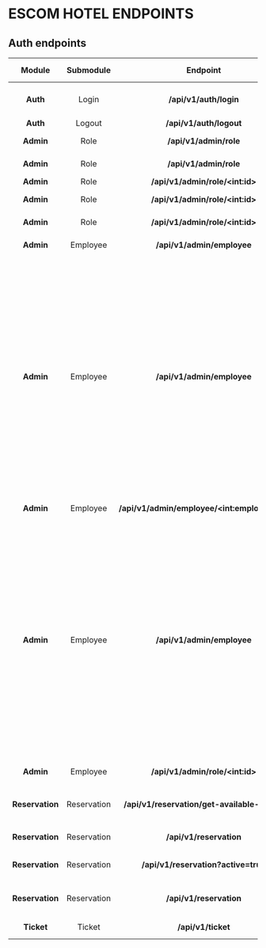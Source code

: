 # ESCOM HOTEL ENDPOINTS

## **Auth endpoints**

|  Module |  Submodule  |    Endpoint    |     HTTP    |  CSRF TOKEN  | JSON body | Description |
|:-------:|:----------:|:--------------:|:-----------:|:------------:|:----------:|:------------:|
| **Auth** | Login | **/api/v1/auth/login** | POST | NO | ```{"email" : "email@example.com", "password" : "example_password"}``` | Sign in |
| **Auth** | Logout | **/api/v1/auth/logout** | POST | YES | ```{}``` | Sign out |
| **Admin** | Role | **/api/v1/admin/role** | GET | YES | ```{}``` | Get  all the roles |
| **Admin** | Role | **/api/v1/admin/role** | POST | YES | ```{"role_name" : "example role"}``` | Register a new role |
| **Admin** | Role | **/api/v1/admin/role/\<int:id>** | GET | YES | ```{}``` | Get the role |
| **Admin** | Role | **/api/v1/admin/role/\<int:id>** | PUT | YES | ```{"role_name" : "update role"}``` | Update the role |
| **Admin** | Role | **/api/v1/admin/role/\<int:id>** | DELETE | YES | ```{}``` | Delete the role |
| **Admin** | Employee | **/api/v1/admin/employee** | GET | YES | ```{}``` | Get all the employees |
| **Admin** | Employee | **/api/v1/admin/employee** | POST | YES | ```{"nombre" : "test name", "apPaterno" : "test last name", "apMaterno" : "test second last name", "fechaNacimiento" : "1990-09-15", "genero": "F", "curp": "EEEE000000EEEEEE00", "rfc": "EEEE000000EEE", "telefono": "5512084633", "correo" : "employee@employee.com", "contrasenia" : "employee password", "idRol" : 2, "calle" : "test street", "numeroExterior" : "12","numeroInterior" : "115", "colonia" : "test neighborhood", "estado" : "test state", "alcaldia" : "test district", "codigoPostal" : "00000", "nombreContactoEmergencia" : "test contact name", "apPaternoContactoEmergencia" : "test contact last name", "apMaternoContactoEmergencia" : "test contact second last name", "telefonoContactoEmergencia" : "5672064621", "salario" : 17000.50, "idArea" : 1}``` | Register a new employee |
| **Admin** | Employee | **/api/v1/admin/employee/\<int:employee_id>** | GET | YES | ```{}``` | Get the employee |
| **Admin** | Employee | **/api/v1/admin/employee** | PUT | YES | ```{"nombre" : "test name", "apPaterno" : "test last name", "apMaterno" : "test second last name", "fechaNacimiento" : "1990-09-15", "genero": "F", "curp": "EEEE000000EEEEEE00", "rfc": "EEEE000000EEE", "telefono": "5512084633", "correo" : "employee@employee.com", "contrasenia" : "employee password", "idRol" : 2, "calle" : "test street", "numeroExterior" : "12","numeroInterior" : "115", "colonia" : "test neighborhood", "estado" : "test state", "alcaldia" : "test district", "codigoPostal" : "00000", "nombreContactoEmergencia" : "test contact name", "apPaternoContactoEmergencia" : "test contact last name", "apMaternoContactoEmergencia" : "test contact second last name", "telefonoContactoEmergencia" : "5672064621", "salario" : 17000.50, "idArea" : 1}``` | Update the employee |
| **Admin** | Employee | **/api/v1/admin/role/\<int:id>** | DELETE | YES | ```{}``` | Delete the employee |
| **Reservation** | Reservation | **/api/v1/reservation/get-available-rooms** | GET | YES | ```{"begin_date" : "2023-01-16", "end_date" : "2023-01-18"}``` | Get the available rooms for reservation |
| **Reservation** | Reservation | **/api/v1/reservation** | GET | YES | ```{}``` | Get all the reservations |
| **Reservation** | Reservation | **/api/v1/reservation?active=true** | GET | YES | ```{}``` | Get all the active reservations |
| **Reservation** | Reservation | **/api/v1/reservation** | POST | YES | ```{ "begin_date" : "2023-04-16", "end_date" : "2023-04-19", "room_id" : 1003, "client_id": 1 }``` | Register a new reservation |
| **Ticket** | Ticket | **/api/v1/ticket** | GET | YES | ```{}``` | Get  all the tickets |


